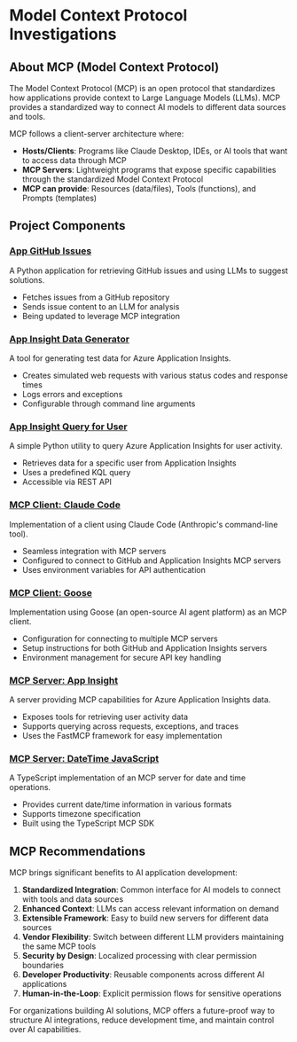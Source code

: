 # Model Context Protocol Investigations

## About MCP (Model Context Protocol)

The Model Context Protocol (MCP) is an open protocol that standardizes how applications provide context to Large Language Models (LLMs). MCP provides a standardized way to connect AI models to different data sources and tools.

MCP follows a client-server architecture where:
- **Hosts/Clients**: Programs like Claude Desktop, IDEs, or AI tools that want to access data through MCP
- **MCP Servers**: Lightweight programs that expose specific capabilities through the standardized Model Context Protocol
- **MCP can provide**: Resources (data/files), Tools (functions), and Prompts (templates)

## Project Components

### [App GitHub Issues](./app-github-issues/)
A Python application for retrieving GitHub issues and using LLMs to suggest solutions. 
- Fetches issues from a GitHub repository
- Sends issue content to an LLM for analysis
- Being updated to leverage MCP integration

### [App Insight Data Generator](./app-insight-data-generator/)
A tool for generating test data for Azure Application Insights.
- Creates simulated web requests with various status codes and response times
- Logs errors and exceptions
- Configurable through command line arguments

### [App Insight Query for User](./app-insight-query-for-user/)
A simple Python utility to query Azure Application Insights for user activity.
- Retrieves data for a specific user from Application Insights
- Uses a predefined KQL query
- Accessible via REST API

### [MCP Client: Claude Code](./mcp-client-claude-code/)
Implementation of a client using Claude Code (Anthropic's command-line tool).
- Seamless integration with MCP servers
- Configured to connect to GitHub and Application Insights MCP servers
- Uses environment variables for API authentication

### [MCP Client: Goose](./mcp-client-goose/)
Implementation using Goose (an open-source AI agent platform) as an MCP client.
- Configuration for connecting to multiple MCP servers
- Setup instructions for both GitHub and Application Insights servers
- Environment management for secure API key handling

### [MCP Server: App Insight](./mcp-server-app-insight/)
A server providing MCP capabilities for Azure Application Insights data.
- Exposes tools for retrieving user activity data
- Supports querying across requests, exceptions, and traces
- Uses the FastMCP framework for easy implementation

### [MCP Server: DateTime JavaScript](./mcp-server-datetime-javascript/)
A TypeScript implementation of an MCP server for date and time operations.
- Provides current date/time information in various formats
- Supports timezone specification
- Built using the TypeScript MCP SDK

## MCP Recommendations

MCP brings significant benefits to AI application development:

1. **Standardized Integration**: Common interface for AI models to connect with tools and data sources
2. **Enhanced Context**: LLMs can access relevant information on demand
3. **Extensible Framework**: Easy to build new servers for different data sources
4. **Vendor Flexibility**: Switch between different LLM providers maintaining the same MCP tools
5. **Security by Design**: Localized processing with clear permission boundaries
6. **Developer Productivity**: Reusable components across different AI applications
7. **Human-in-the-Loop**: Explicit permission flows for sensitive operations

For organizations building AI solutions, MCP offers a future-proof way to structure AI integrations, reduce development time, and maintain control over AI capabilities.